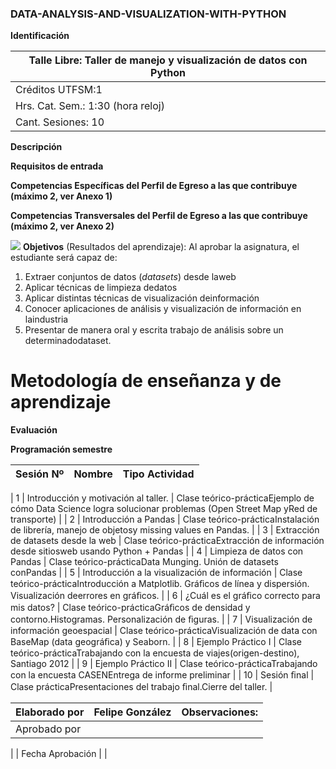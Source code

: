 ### DATA-ANALYSIS-AND-VISUALIZATION-WITH-PYTHON

**Identificación**

| Talle Libre: Taller de manejo y visualización de datos con Python |
| --- |
| Créditos UTFSM:1 | Prerrequisitos: IWI131 Programación |
| Hrs. Cat. Sem.: 1:30 (hora reloj) | Horario: Jueves 7-8 |
| Cant. Sesiones: 10 | Fecha Inicio: 15/03/2018 | Fecha Término: 24/05/2018 |

**Descripción**

**Requisitos de entrada**

**Competencias Específicas del Perfil de Egreso a las que contribuye (máximo 2, ver Anexo 1)**

**Competencias Transversales del Perfil de Egreso a las que contribuye (máximo 2, ver Anexo 2)**

![](RackMultipart20201002-4-1pchwt2_html_7130dea8bf4cc2f8.gif) **Objetivos** (Resultados del aprendizaje): Al aprobar la asignatura, el estudiante será capaz de:

1. Extraer conjuntos de datos (_datasets_) desde laweb
2. Aplicar técnicas de limpieza dedatos
3. Aplicar distintas técnicas de visualización deinformación
4. Conocer aplicaciones de análisis y visualización de información en laindustria
5. Presentar de manera oral y escrita trabajo de análisis sobre un determinadodataset.

# Metodología de enseñanza y de aprendizaje

**Evaluación**

**Programación semestre**

| **Sesión Nº** | **Nombre** | **Tipo Actividad** |
| --- | --- | --- |
|
1 |
Introducción y motivación al taller. | Clase teórico-prácticaEjemplo de cómo Data Science logra solucionar problemas (Open Street Map yRed de transporte) |
|
2 |
Introducción a Pandas | Clase teórico-prácticaInstalación de librería, manejo de objetosy missing values en Pandas. |
|
3 |
Extracción de datasets desde la web | Clase teórico-prácticaExtracción de información desde sitiosweb usando Python + Pandas |
|
4 |
Limpieza de datos con Pandas | Clase teórico-prácticaData Munging. Unión de datasets conPandas |
|
5 |
Introducción a la visualización de información | Clase teórico-prácticaIntroducción a Matplotlib. Gráﬁcos de línea y dispersión. Visualización deerrores en gráﬁcos. |
|
6 |
¿Cuál es el gráﬁco correcto para mis datos? | Clase teórico-prácticaGráﬁcos de densidad y contorno.Histogramas. Personalización de ﬁguras. |
|
7 |
Visualización de información geoespacial | Clase teórico-prácticaVisualización de data con BaseMap (data geográﬁca) y Seaborn. |
|
8 |
Ejemplo Práctico I | Clase teórico-prácticaTrabajando con la encuesta de viajes(origen-destino), Santiago 2012 |
|
9 |
Ejemplo Práctico II | Clase teórico-prácticaTrabajando con la encuesta CASENEntrega de informe preliminar |
|
10 |
Sesión ﬁnal | Clase prácticaPresentaciones del trabajo ﬁnal.Cierre del taller. |

| Elaborado por | Felipe González | Observaciones: |
| --- | --- | --- |
| Aprobado por |
 |
| Fecha Aprobación |
 |
